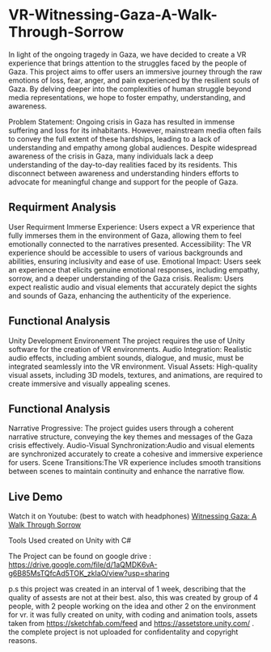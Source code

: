 # VR-Witnessing-Gaza-A-Walk-Through-Sorrow

In light of the ongoing tragedy in Gaza, we have decided to create a VR experience that brings attention to the struggles faced by the people of Gaza. This project aims to offer users an immersive journey through the raw emotions of loss, fear, anger, and pain experienced by the resilient souls of Gaza. By delving deeper into the complexities of human struggle beyond media representations, we hope to foster empathy, understanding, and awareness.

Problem Statement:
Ongoing crisis in Gaza has resulted in immense suffering and loss for its inhabitants. However, mainstream media often fails to convey the full extent of these hardships, leading to a lack of understanding and empathy among global audiences. Despite widespread awareness of the crisis in Gaza, many individuals lack a deep understanding of the day-to-day realities faced by its residents. 
This disconnect between awareness and understanding hinders efforts to advocate for meaningful change and support for the people of Gaza. 

Requirment Analysis
- 
User Requirment
Immerse Experience: Users expect a VR experience that fully immerses them in the environment of Gaza, allowing them to feel emotionally connected to the narratives presented.
Accessibility: The VR experience should be accessible to users of various backgrounds and abilities, ensuring inclusivity and ease of use.
Emotional Impact: Users seek an experience that elicits genuine emotional responses, including empathy, sorrow, and a deeper understanding of the Gaza crisis.
Realism: Users expect realistic audio and visual elements that accurately depict the sights and sounds of Gaza, enhancing the authenticity of the experience.

Functional Analysis
- 
Unity Development Environement
The project requires the use of Unity software for the creation of VR environments.
Audio Integration: Realistic audio effects, including ambient sounds, dialogue, and music, must be integrated seamlessly into the VR environment.
Visual Assets: High-quality visual assets, including 3D models, textures, and animations, are required to create immersive and visually appealing scenes.

Functional Analysis
- 
Narrative Progressive: The project guides users through a coherent narrative structure, conveying the key themes and messages of the Gaza crisis effectively.
Audio-Visual Synchronization:Audio and visual elements are synchronized accurately to create a cohesive and immersive experience for users.
Scene Transitions:The VR experience includes smooth transitions between scenes to maintain continuity and enhance the narrative flow.


Live Demo
- 
Watch it on Youtube: 
(best to watch with headphones)
[Witnessing Gaza: A Walk Through Sorrow](https://youtu.be/QVvyQhqZXJE?si=Ff0jJVA_8bTO55fg)


Tools Used
created on Unity with C#

The Project can be found on google drive : https://drive.google.com/file/d/1aQMDK6vA-g6B85MsTQfcAd5TOK_zkIaO/view?usp=sharing

p.s
this project was created in an interval of 1 week, describing that the quality of assests are not at their best.
also, this was created by group of 4 people, with 2 people working on the idea and other 2 on the environment for vr.
it was fully created on unity, with coding and animation tools, assets taken from https://sketchfab.com/feed and https://assetstore.unity.com/ .
the complete project is not uploaded for confidentality and copyright reasons. 


